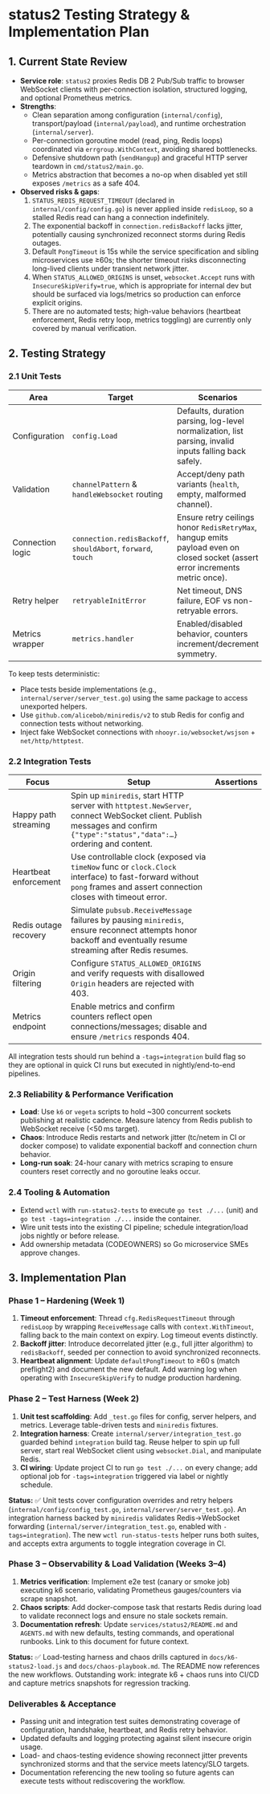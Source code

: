 # status2 Testing Strategy & Implementation Plan

## 1. Current State Review

- **Service role**: `status2` proxies Redis DB 2 Pub/Sub traffic to browser WebSocket clients with per-connection isolation, structured logging, and optional Prometheus metrics.
- **Strengths**:
  - Clean separation among configuration (`internal/config`), transport/payload (`internal/payload`), and runtime orchestration (`internal/server`).
  - Per-connection goroutine model (read, ping, Redis loops) coordinated via `errgroup.WithContext`, avoiding shared bottlenecks.
  - Defensive shutdown path (`sendHangup`) and graceful HTTP server teardown in `cmd/status2/main.go`.
  - Metrics abstraction that becomes a no-op when disabled yet still exposes `/metrics` as a safe 404.
- **Observed risks & gaps**:
  1. `STATUS_REDIS_REQUEST_TIMEOUT` (declared in `internal/config/config.go`) is never applied inside `redisLoop`, so a stalled Redis read can hang a connection indefinitely.
  2. The exponential backoff in `connection.redisBackoff` lacks jitter, potentially causing synchronized reconnect storms during Redis outages.
  3. Default `PongTimeout` is 15s while the service specification and sibling microservices use ≥60s; the shorter timeout risks disconnecting long-lived clients under transient network jitter.
  4. When `STATUS_ALLOWED_ORIGINS` is unset, `websocket.Accept` runs with `InsecureSkipVerify=true`, which is appropriate for internal dev but should be surfaced via logs/metrics so production can enforce explicit origins.
  5. There are no automated tests; high-value behaviors (heartbeat enforcement, Redis retry loop, metrics toggling) are currently only covered by manual verification.

## 2. Testing Strategy

### 2.1 Unit Tests

| Area | Target | Scenarios |
|------|--------|-----------|
| Configuration | `config.Load` | Defaults, duration parsing, log-level normalization, list parsing, invalid inputs falling back safely. |
| Validation | `channelPattern` & `handleWebsocket` routing | Accept/deny path variants (`health`, empty, malformed channel). |
| Connection logic | `connection.redisBackoff`, `shouldAbort`, `forward`, `touch` | Ensure retry ceilings honor `RedisRetryMax`, hangup emits payload even on closed socket (assert error increments metric once). |
| Retry helper | `retryableInitError` | Net timeout, DNS failure, EOF vs non-retryable errors. |
| Metrics wrapper | `metrics.handler` | Enabled/disabled behavior, counters increment/decrement symmetry. |

To keep tests deterministic:
- Place tests beside implementations (e.g., `internal/server/server_test.go`) using the same package to access unexported helpers.
- Use `github.com/alicebob/miniredis/v2` to stub Redis for config and connection tests without networking.
- Inject fake WebSocket connections with `nhooyr.io/websocket/wsjson` + `net/http/httptest`.

### 2.2 Integration Tests

| Focus | Setup | Assertions |
|-------|-------|------------|
| Happy path streaming | Spin up `miniredis`, start HTTP server with `httptest.NewServer`, connect WebSocket client. Publish messages and confirm `{"type":"status","data":…}` ordering and content. |
| Heartbeat enforcement | Use controllable clock (exposed via `timeNow` func or `clock.Clock` interface) to fast-forward without `pong` frames and assert connection closes with timeout error. |
| Redis outage recovery | Simulate `pubsub.ReceiveMessage` failures by pausing `miniredis`, ensure reconnect attempts honor backoff and eventually resume streaming after Redis resumes. |
| Origin filtering | Configure `STATUS_ALLOWED_ORIGINS` and verify requests with disallowed `Origin` headers are rejected with 403. |
| Metrics endpoint | Enable metrics and confirm counters reflect open connections/messages; disable and ensure `/metrics` responds 404. |

All integration tests should run behind a `-tags=integration` build flag so they are optional in quick CI runs but executed in nightly/end-to-end pipelines.

### 2.3 Reliability & Performance Verification

- **Load**: Use `k6` or `vegeta` scripts to hold ~300 concurrent sockets publishing at realistic cadence. Measure latency from Redis publish to WebSocket receive (<50 ms target).
- **Chaos**: Introduce Redis restarts and network jitter (tc/netem in CI or docker compose) to validate exponential backoff and connection churn behavior.
- **Long-run soak**: 24-hour canary with metrics scraping to ensure counters reset correctly and no goroutine leaks occur.

### 2.4 Tooling & Automation

- Extend `wctl` with `run-status2-tests` to execute `go test ./...` (unit) and `go test -tags=integration ./...` inside the container.
- Wire unit tests into the existing CI pipeline; schedule integration/load jobs nightly or before release.
- Add ownership metadata (CODEOWNERS) so Go microservice SMEs approve changes.

## 3. Implementation Plan

### Phase 1 – Hardening (Week 1)

1. **Timeout enforcement**: Thread `cfg.RedisRequestTimeout` through `redisLoop` by wrapping `ReceiveMessage` calls with `context.WithTimeout`, falling back to the main context on expiry. Log timeout events distinctly.
2. **Backoff jitter**: Introduce decorrelated jitter (e.g., full jitter algorithm) to `redisBackoff`, seeded per connection to avoid synchronized reconnects.
3. **Heartbeat alignment**: Update `defaultPongTimeout` to ≥60 s (match preflight2) and document the new default. Add warning log when operating with `InsecureSkipVerify` to nudge production hardening.

### Phase 2 – Test Harness (Week 2)

1. **Unit test scaffolding**: Add `_test.go` files for config, server helpers, and metrics. Leverage table-driven tests and `miniredis` fixtures.
2. **Integration harness**: Create `internal/server/integration_test.go` guarded behind `integration` build tag. Reuse helper to spin up full server, start real WebSocket client using `websocket.Dial`, and manipulate Redis.
3. **CI wiring**: Update project CI to run `go test ./...` on every change; add optional job for `-tags=integration` triggered via label or nightly schedule.

**Status:** ✅ Unit tests cover configuration overrides and retry helpers (`internal/config/config_test.go`, `internal/server/server_test.go`). An integration harness backed by `miniredis` validates Redis→WebSocket forwarding (`internal/server/integration_test.go`, enabled with `-tags=integration`). The new `wctl run-status-tests` helper runs both suites, and accepts extra arguments to toggle integration coverage in CI.

### Phase 3 – Observability & Load Validation (Weeks 3–4)

1. **Metrics verification**: Implement e2e test (canary or smoke job) executing k6 scenario, validating Prometheus gauges/counters via scrape snapshot.
2. **Chaos scripts**: Add docker-compose task that restarts Redis during load to validate reconnect logs and ensure no stale sockets remain.
3. **Documentation refresh**: Update `services/status2/README.md` and `AGENTS.md` with new defaults, testing commands, and operational runbooks. Link to this document for future context.

**Status:** ✅ Load-testing harness and chaos drills captured in `docs/k6-status2-load.js` and `docs/chaos-playbook.md`. The README now references the new workflows. Outstanding work: integrate k6 + chaos runs into CI/CD and capture metrics snapshots for regression tracking.

### Deliverables & Acceptance

- Passing unit and integration test suites demonstrating coverage of configuration, handshake, heartbeat, and Redis retry behavior.
- Updated defaults and logging protecting against silent insecure origin usage.
- Load- and chaos-testing evidence showing reconnect jitter prevents synchronized storms and that the service meets latency/SLO targets.
- Documentation referencing the new tooling so future agents can execute tests without rediscovering the workflow.

